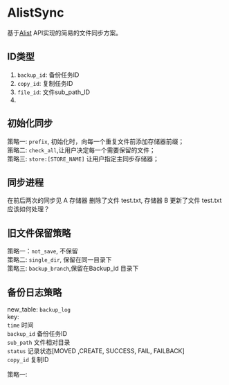# AlistSync

基于[Alist](https://github.com/alist-org/alist/) API实现的简易的文件同步方案。

## ID类型

1. `backup_id`: 备份任务ID  
2. `copy_id`: 复制任务ID
3. `file_id`: 文件sub_path_ID
4. 


## 初始化同步

策略一: `prefix`, 初始化时，向每一个重复文件前添加存储器前缀；  
策略二: `check_all`,让用户决定每一个需要保留的文件；  
策略三: `store:[STORE_NAME]` 让用户指定主同步存储器；  
 
## 同步进程

在前后两次的同步见 A 存储器 删除了文件 test.txt, 存储器 B 更新了文件 test.txt 应该如何处理？

## 旧文件保留策略

策略一：`not_save`, 不保留  
策略二: `single_dir`, 保留在同一目录下  
策略三: `backup_branch`,保留在Backup_id 目录下  

## 备份日志策略

new_table: `backup_log`  
key:  
    `time` 时间  
    `backup_id`  备份任务ID  
    `sub_path` 文件相对目录  
    `status`  记录状态[MOVED ,CREATE, SUCCESS, FAIL, FAILBACK]  
    `copy_id`  复制ID


策略一: 
